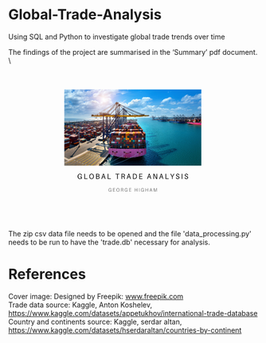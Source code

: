 # Global-Trade-Analysis
Using SQL and Python to investigate global trade trends over time

The findings of the project are summarised in the ‘Summary’ pdf document. \

<img src="Images/title page.png" alt="alt text" width="500" height="300">

The zip csv data file needs to be opened and the file 'data_processing.py' needs to be run to have the 'trade.db' necessary for analysis.


# References
Cover image: Designed by Freepik: www.freepik.com \
Trade data source: Kaggle, Anton Koshelev, https://www.kaggle.com/datasets/appetukhov/international-trade-database \
Country and continents source: Kaggle, serdar altan, https://www.kaggle.com/datasets/hserdaraltan/countries-by-continent

